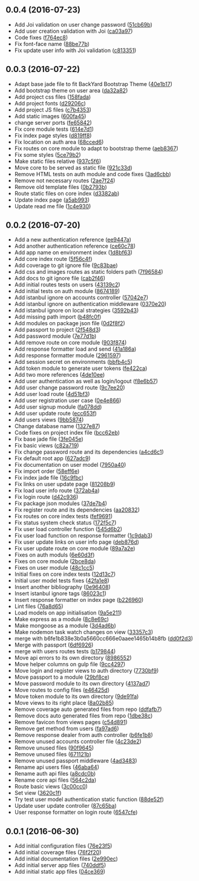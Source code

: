 <a name="0.0.4"></a>
## 0.0.4 (2016-07-23)

* Add Joi validation on user change password ([51cb69b](https://github.com/adroaldof/generic-app-server/commit/51cb69b))
* Add user creation validation with Joi ([ca03a97](https://github.com/adroaldof/generic-app-server/commit/ca03a97))
* Code fixes ([f764ec8](https://github.com/adroaldof/generic-app-server/commit/f764ec8))
* Fix font-face name ([88be77b](https://github.com/adroaldof/generic-app-server/commit/88be77b))
* Fix update user info with Joi validation ([c813351](https://github.com/adroaldof/generic-app-server/commit/c813351))



<a name="0.0.3"></a>
## 0.0.3 (2016-07-22)

* Adapt base jade file to fit BackYard Bootstrap Theme ([40e1b17](https://github.com/adroaldof/generic-app-server/commit/40e1b17))
* Add bootstrap theme on user area ([da32a82](https://github.com/adroaldof/generic-app-server/commit/da32a82))
* Add project css files ([158fada](https://github.com/adroaldof/generic-app-server/commit/158fada))
* Add project fonts ([d29206c](https://github.com/adroaldof/generic-app-server/commit/d29206c))
* Add project JS files ([c7b4353](https://github.com/adroaldof/generic-app-server/commit/c7b4353))
* Add static images ([600fa45](https://github.com/adroaldof/generic-app-server/commit/600fa45))
* change server ports ([fe65842](https://github.com/adroaldof/generic-app-server/commit/fe65842))
* Fix core module tests ([614e7d1](https://github.com/adroaldof/generic-app-server/commit/614e7d1))
* Fix index page styles ([d819ff8](https://github.com/adroaldof/generic-app-server/commit/d819ff8))
* Fix location on auth area ([68cced6](https://github.com/adroaldof/generic-app-server/commit/68cced6))
* Fix routes on core module to adapt to bootstrap theme ([aeb8367](https://github.com/adroaldof/generic-app-server/commit/aeb8367))
* Fix some styles ([5ce79b2](https://github.com/adroaldof/generic-app-server/commit/5ce79b2))
* Make static files relative ([937c5f6](https://github.com/adroaldof/generic-app-server/commit/937c5f6))
* Move core to be served as static file  ([921c33d](https://github.com/adroaldof/generic-app-server/commit/921c33d))
* Remove HTML tests on auth module and code fixes ([3ad6cbb](https://github.com/adroaldof/generic-app-server/commit/3ad6cbb))
* Remove not necessary routes ([2ae7f24](https://github.com/adroaldof/generic-app-server/commit/2ae7f24))
* Remove old template files ([0b2793b](https://github.com/adroaldof/generic-app-server/commit/0b2793b))
* Route static files on core index ([d3382ab](https://github.com/adroaldof/generic-app-server/commit/d3382ab))
* Update index page ([a5ab993](https://github.com/adroaldof/generic-app-server/commit/a5ab993))
* Update read me file ([1c4e930](https://github.com/adroaldof/generic-app-server/commit/1c4e930))



<a name="0.0.2"></a>
## 0.0.2 (2016-07-20)

* Add a new authentication reference ([ee9447a](https://github.com/adroaldof/generic-app-server/commit/ee9447a))
* Add another authentication reference ([ce60c78](https://github.com/adroaldof/generic-app-server/commit/ce60c78))
* Add app name on environment index ([1d8bf63](https://github.com/adroaldof/generic-app-server/commit/1d8bf63))
* Add core index route ([5f56c4f](https://github.com/adroaldof/generic-app-server/commit/5f56c4f))
* Add coverage to git ignore file ([9c83bae](https://github.com/adroaldof/generic-app-server/commit/9c83bae))
* Add css and images routes as static folders path ([7f96584](https://github.com/adroaldof/generic-app-server/commit/7f96584))
* Add docs to git ignore file ([cab2f46](https://github.com/adroaldof/generic-app-server/commit/cab2f46))
* Add initial routes tests on users ([43139c2](https://github.com/adroaldof/generic-app-server/commit/43139c2))
* Add initial tests on auth module ([8674189](https://github.com/adroaldof/generic-app-server/commit/8674189))
* Add istanbul ignore on accounts controller ([57042e7](https://github.com/adroaldof/generic-app-server/commit/57042e7))
* Add istanbul ignore on authentication middleware ([0370e20](https://github.com/adroaldof/generic-app-server/commit/0370e20))
* Add istanbul ignore on local strategies ([3592b43](https://github.com/adroaldof/generic-app-server/commit/3592b43))
* Add missing path import ([b48fc0f](https://github.com/adroaldof/generic-app-server/commit/b48fc0f))
* Add modules on package json file ([0d2f8f2](https://github.com/adroaldof/generic-app-server/commit/0d2f8f2))
* Add passport to project ([2f548d3](https://github.com/adroaldof/generic-app-server/commit/2f548d3))
* Add password module  ([7e77d1b](https://github.com/adroaldof/generic-app-server/commit/7e77d1b))
* Add remove route on core module ([903f874](https://github.com/adroaldof/generic-app-server/commit/903f874))
* Add response formatter load and send ([41a186a](https://github.com/adroaldof/generic-app-server/commit/41a186a))
* Add response formatter module ([2961597](https://github.com/adroaldof/generic-app-server/commit/2961597))
* Add session secret on environments ([bbfb4c5](https://github.com/adroaldof/generic-app-server/commit/bbfb4c5))
* Add token module to generate user tokens ([fe422ca](https://github.com/adroaldof/generic-app-server/commit/fe422ca))
* Add two more references ([4de10ee](https://github.com/adroaldof/generic-app-server/commit/4de10ee))
* Add user authentication as well as login/logout  ([f8e6b57](https://github.com/adroaldof/generic-app-server/commit/f8e6b57))
* Add user change password route ([9c7ee20](https://github.com/adroaldof/generic-app-server/commit/9c7ee20))
* Add user load route ([4d51bf3](https://github.com/adroaldof/generic-app-server/commit/4d51bf3))
* Add user registration user case ([0e4e866](https://github.com/adroaldof/generic-app-server/commit/0e4e866))
* Add user signup module ([fa078dd](https://github.com/adroaldof/generic-app-server/commit/fa078dd))
* Add user update route ([ecc653f](https://github.com/adroaldof/generic-app-server/commit/ecc653f))
* Add users views ([9bb5874](https://github.com/adroaldof/generic-app-server/commit/9bb5874))
* Change database name ([1327e87](https://github.com/adroaldof/generic-app-server/commit/1327e87))
* Code fixes on project index file ([bcc62eb](https://github.com/adroaldof/generic-app-server/commit/bcc62eb))
* Fix base jade file ([3fe045e](https://github.com/adroaldof/generic-app-server/commit/3fe045e))
* Fix basic views ([c82a719](https://github.com/adroaldof/generic-app-server/commit/c82a719))
* Fix change password route and its dependencies  ([a4cd6c1](https://github.com/adroaldof/generic-app-server/commit/a4cd6c1))
* Fix default root app ([627adc9](https://github.com/adroaldof/generic-app-server/commit/627adc9))
* Fix documentation on user model ([7950a40](https://github.com/adroaldof/generic-app-server/commit/7950a40))
* Fix import order ([58eff6e](https://github.com/adroaldof/generic-app-server/commit/58eff6e))
* Fix index jade file ([16c9fbc](https://github.com/adroaldof/generic-app-server/commit/16c9fbc))
* Fix links on user update page ([81208b9](https://github.com/adroaldof/generic-app-server/commit/81208b9))
* Fix load user info route ([372ab4a](https://github.com/adroaldof/generic-app-server/commit/372ab4a))
* Fix login route ([d42c936](https://github.com/adroaldof/generic-app-server/commit/d42c936))
* Fix package json modules ([37de7b4](https://github.com/adroaldof/generic-app-server/commit/37de7b4))
* Fix register route and its dependencies  ([aa20832](https://github.com/adroaldof/generic-app-server/commit/aa20832))
* Fix routes on core index tests ([fef9691](https://github.com/adroaldof/generic-app-server/commit/fef9691))
* Fix status system check status ([172f5c7](https://github.com/adroaldof/generic-app-server/commit/172f5c7))
* Fix user load controller function  ([545d6b2](https://github.com/adroaldof/generic-app-server/commit/545d6b2))
* Fix user load function on response formatter ([1c9dab3](https://github.com/adroaldof/generic-app-server/commit/1c9dab3))
* Fix user update links on user info page ([deb876d](https://github.com/adroaldof/generic-app-server/commit/deb876d))
* Fix user update route on core module ([89a7a2e](https://github.com/adroaldof/generic-app-server/commit/89a7a2e))
* Fixes on auth moduls ([6e60d3f](https://github.com/adroaldof/generic-app-server/commit/6e60d3f))
* Fixes on core module ([2bce8da](https://github.com/adroaldof/generic-app-server/commit/2bce8da))
* Fixes on user module ([48c1cc5](https://github.com/adroaldof/generic-app-server/commit/48c1cc5))
* Initial fixes on core index tests ([12d13c7](https://github.com/adroaldof/generic-app-server/commit/12d13c7))
* Initial user model tests fixes ([42fa1e8](https://github.com/adroaldof/generic-app-server/commit/42fa1e8))
* Insert another bibliography  ([0e96408](https://github.com/adroaldof/generic-app-server/commit/0e96408))
* Insert istanbul ignore tags ([86023c1](https://github.com/adroaldof/generic-app-server/commit/86023c1))
* Insert response formatter on index page ([b226960](https://github.com/adroaldof/generic-app-server/commit/b226960))
* Lint files ([76a8d65](https://github.com/adroaldof/generic-app-server/commit/76a8d65))
* Load models on app initialisation  ([9a5e211](https://github.com/adroaldof/generic-app-server/commit/9a5e211))
* Make express as a module ([8c8e69c](https://github.com/adroaldof/generic-app-server/commit/8c8e69c))
* Make mongoose as a module ([3d4ad6b](https://github.com/adroaldof/generic-app-server/commit/3d4ad6b))
* Make nodemon task watch changes on view ([33357c3](https://github.com/adroaldof/generic-app-server/commit/33357c3))
* merge with b6fe1b838e3b0a5660cc666e0aaee1465b14b8fb ([dd0f2d3](https://github.com/adroaldof/generic-app-server/commit/dd0f2d3))
* Merge with passport ([6df6926](https://github.com/adroaldof/generic-app-server/commit/6df6926))
* merge with users routes tests ([b179844](https://github.com/adroaldof/generic-app-server/commit/b179844))
* Move api errors to its own directory ([8986552](https://github.com/adroaldof/generic-app-server/commit/8986552))
* Move helper columns on gulp file ([9cc4297](https://github.com/adroaldof/generic-app-server/commit/9cc4297))
* Move login and register views to auth directory ([7730bf9](https://github.com/adroaldof/generic-app-server/commit/7730bf9))
* Move passport to a module ([29bf8ce](https://github.com/adroaldof/generic-app-server/commit/29bf8ce))
* Move password module to its own directory ([4137ad7](https://github.com/adroaldof/generic-app-server/commit/4137ad7))
* Move routes to config files ([e46425d](https://github.com/adroaldof/generic-app-server/commit/e46425d))
* Move token module to its own directory ([9de91fa](https://github.com/adroaldof/generic-app-server/commit/9de91fa))
* Move views to its right place ([8a02b85](https://github.com/adroaldof/generic-app-server/commit/8a02b85))
* Remove coverage auto generated files from repo ([ddfafb7](https://github.com/adroaldof/generic-app-server/commit/ddfafb7))
* Remove docs auto generated files from repo ([1dbe38c](https://github.com/adroaldof/generic-app-server/commit/1dbe38c))
* Remove favicon from views pages ([c54d891](https://github.com/adroaldof/generic-app-server/commit/c54d891))
* Remove get method from users ([fa97ad6](https://github.com/adroaldof/generic-app-server/commit/fa97ad6))
* Remove response dealer from auth controller ([b6fe1b8](https://github.com/adroaldof/generic-app-server/commit/b6fe1b8))
* Remove unused accounts controller file ([4c23de2](https://github.com/adroaldof/generic-app-server/commit/4c23de2))
* Remove unused files ([90f9645](https://github.com/adroaldof/generic-app-server/commit/90f9645))
* Remove unused files ([671121b](https://github.com/adroaldof/generic-app-server/commit/671121b))
* Remove unused passport middleware  ([4ad3483](https://github.com/adroaldof/generic-app-server/commit/4ad3483))
* Rename api users files ([46aba64](https://github.com/adroaldof/generic-app-server/commit/46aba64))
* Rename auth api files ([a8cdc0b](https://github.com/adroaldof/generic-app-server/commit/a8cdc0b))
* Rename core api files ([564c2da](https://github.com/adroaldof/generic-app-server/commit/564c2da))
* Route basic views ([3c00cc0](https://github.com/adroaldof/generic-app-server/commit/3c00cc0))
* Set view  ([3620c1f](https://github.com/adroaldof/generic-app-server/commit/3620c1f))
* Try test user model authentication static function ([88de52f](https://github.com/adroaldof/generic-app-server/commit/88de52f))
* Update user update controller ([87c65ba](https://github.com/adroaldof/generic-app-server/commit/87c65ba))
* User response formatter on login route ([6547cfe](https://github.com/adroaldof/generic-app-server/commit/6547cfe))



<a name="0.0.1"></a>
## 0.0.1 (2016-06-30)

* Add initial configuration files ([76e23f5](https://github.com/adroaldof/generic-app-server/commit/76e23f5))
* Add initial coverage files ([76f2f20](https://github.com/adroaldof/generic-app-server/commit/76f2f20))
* Add initial documentation files ([2e990ec](https://github.com/adroaldof/generic-app-server/commit/2e990ec))
* Add initial server app files ([740ddf5](https://github.com/adroaldof/generic-app-server/commit/740ddf5))
* Add initial static app files ([04ce369](https://github.com/adroaldof/generic-app-server/commit/04ce369))



